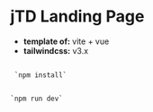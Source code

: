 # jTD Landing Page

- **template of:** vite + vue
- **tailwindcss:** v3.x

```

 `npm install`

```

```

`npm run dev`

```
